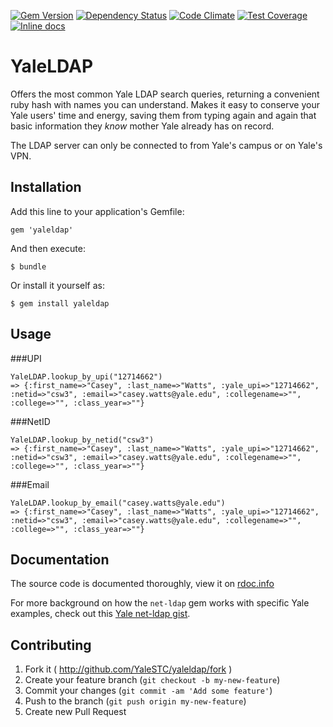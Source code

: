 [![Gem Version](https://badge.fury.io/rb/yaleldap.svg)](http://badge.fury.io/rb/yaleldap)
[![Dependency Status](https://gemnasium.com/YaleSTC/yaleldap.svg)](https://gemnasium.com/YaleSTC/yaleldap)
[![Code Climate](https://codeclimate.com/github/YaleSTC/yaleldap/badges/gpa.svg)](https://codeclimate.com/github/YaleSTC/yaleldap)
[![Test Coverage](https://codeclimate.com/github/YaleSTC/yaleldap/badges/coverage.svg)](https://codeclimate.com/github/YaleSTC/yaleldap)
[![Inline docs](http://inch-ci.org/github/YaleSTC/yaleldap.png?branch=master)](http://inch-ci.org/github/YaleSTC/yaleldap)

# YaleLDAP

Offers the most common Yale LDAP search queries, returning a convenient ruby hash with names you can understand. Makes it easy to conserve your Yale users' time and energy, saving them from typing again and again that basic information they *know* mother Yale already has on record.

The LDAP server can only be connected to from Yale's campus or on Yale's VPN.

## Installation

Add this line to your application's Gemfile:

    gem 'yaleldap'

And then execute:

    $ bundle

Or install it yourself as:

    $ gem install yaleldap

## Usage

###UPI
```
YaleLDAP.lookup_by_upi("12714662")
=> {:first_name=>"Casey", :last_name=>"Watts", :yale_upi=>"12714662", :netid=>"csw3", :email=>"casey.watts@yale.edu", :collegename=>"", :college=>"", :class_year=>""}
```

###NetID
```
YaleLDAP.lookup_by_netid("csw3")
=> {:first_name=>"Casey", :last_name=>"Watts", :yale_upi=>"12714662", :netid=>"csw3", :email=>"casey.watts@yale.edu", :collegename=>"", :college=>"", :class_year=>""}
```

###Email
```
YaleLDAP.lookup_by_email("casey.watts@yale.edu")
=> {:first_name=>"Casey", :last_name=>"Watts", :yale_upi=>"12714662", :netid=>"csw3", :email=>"casey.watts@yale.edu", :collegename=>"", :college=>"", :class_year=>""}
```


## Documentation
The source code is documented thoroughly, view it on [rdoc.info](http://rdoc.info/github/YaleSTC/yaleldap/master/frames)

For more background on how the `net-ldap` gem works with specific Yale examples, check out this [Yale net-ldap gist](https://gist.github.com/caseywatts/ddea3996853050d1e5ad).

## Contributing

1. Fork it ( http://github.com/YaleSTC/yaleldap/fork )
2. Create your feature branch (`git checkout -b my-new-feature`)
3. Commit your changes (`git commit -am 'Add some feature'`)
4. Push to the branch (`git push origin my-new-feature`)
5. Create new Pull Request
